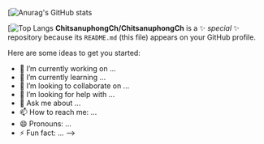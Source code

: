 [![Anurag's GitHub stats](https://github-readme-stats.vercel.app/api?username=ChitsanuphongCh&show_icons=true&theme=radical)

[![Top Langs](https://github-readme-stats.vercel.app/api/top-langs/?username=ChitsanuphongCh&show_icons=true&theme=dark")
**ChitsanuphongCh/ChitsanuphongCh** is a ✨ _special_ ✨ repository because its `README.md` (this file) appears on your GitHub profile.

Here are some ideas to get you started:

- 🔭 I’m currently working on ...
- 🌱 I’m currently learning ...
- 👯 I’m looking to collaborate on ...
- 🤔 I’m looking for help with ...
- 💬 Ask me about ...
- 📫 How to reach me: ...
- 😄 Pronouns: ...
- ⚡ Fun fact: ...
-->
